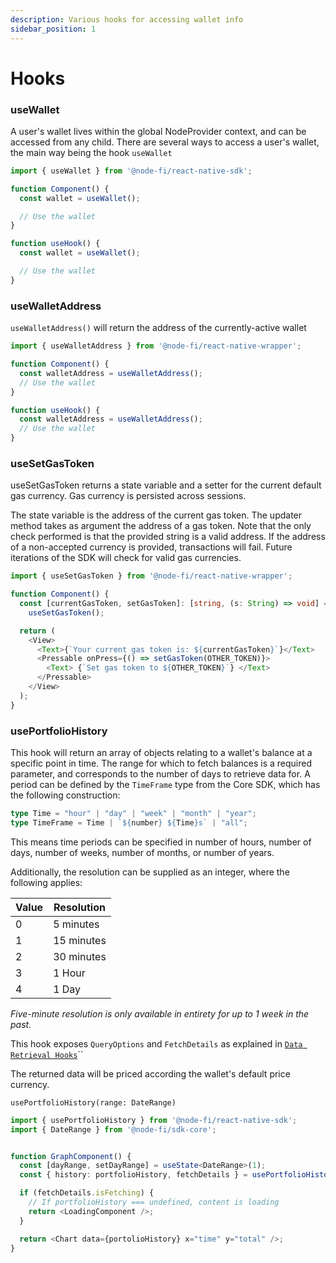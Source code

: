 ```yaml
---
description: Various hooks for accessing wallet info
sidebar_position: 1
---
```


# Hooks

### useWallet

A user's wallet lives within the global NodeProvider context, and can be accessed from any child. There are several ways to access a user's wallet, the main way being the hook `useWallet`

```typescript
import { useWallet } from '@node-fi/react-native-sdk';

function Component() {
  const wallet = useWallet();

  // Use the wallet
}

function useHook() {
  const wallet = useWallet();

  // Use the wallet
}
```

### useWalletAddress

`useWalletAddress()` will return the address of the currently-active wallet

```typescript
import { useWalletAddress } from '@node-fi/react-native-wrapper';

function Component() {
  const walletAddress = useWalletAddress();
  // Use the wallet
}

function useHook() {
  const walletAddress = useWalletAddress();
  // Use the wallet
}
```

### **useSetGasToken**

useSetGasToken returns a state variable and a setter for the current default gas currency. Gas currency is persisted across sessions.

The state variable is the address of the current gas token. The updater method takes as argument the address of a gas token. Note that the only check performed is that the provided string is a valid address. If the address of a non-accepted currency is provided, transactions will fail. Future iterations of the SDK will check for valid gas currencies.

```typescript
import { useSetGasToken } from '@node-fi/react-native-wrapper';

function Component() {
  const [currentGasToken, setGasToken]: [string, (s: String) => void] =
    useSetGasToken();

  return (
    <View>
      <Text>{`Your current gas token is: ${currentGasToken}`}</Text>
      <Pressable onPress={() => setGasToken(OTHER_TOKEN)}>
        <Text> {`Set gas token to ${OTHER_TOKEN}`} </Text>
      </Pressable>
    </View>
  );
}
```

### **usePortfolioHistory**

This hook will return an array of objects relating to a wallet's balance at a specific point in time. The range for which to fetch balances is a required parameter, and corresponds to the number of days to retrieve data for.  A period can be defined by the `TimeFrame` type from the Core SDK, which has the following construction:

```typescript
type Time = "hour" | "day" | "week" | "month" | "year";
type TimeFrame = Time | `${number} ${Time}s` | "all";
```

This means time periods can be specified in number of hours, number of days, number of weeks, number of months, or number of years. &#x20;

Additionally, the resolution can be supplied as an integer, where the following applies:

| Value | Resolution |
| ----- | ---------- |
| 0     | 5 minutes  |
| 1     | 15 minutes |
| 2     | 30 minutes |
| 3     | 1 Hour     |
| 4     | 1 Day      |

_Five-minute resolution is only available in entirety for up to 1 week in the past._

This hook exposes `QueryOptions` and `FetchDetails` as explained in [`Data Retrieval Hooks`](../data-retrieval-hooks/)``

The returned data will be priced according the wallet's default price currency.

`usePortfolioHistory(range: DateRange)`

```typescript
import { usePortfolioHistory } from '@node-fi/react-native-sdk';
import { DateRange } from '@node-fi/sdk-core';


function GraphComponent() {
  const [dayRange, setDayRange] = useState<DateRange>(1);
  const { history: portfolioHistory, fetchDetails } = usePortfolioHistory(`${dayRange} days`);

  if (fetchDetails.isFetching) {
    // If portfolioHistory === undefined, content is loading
    return <LoadingComponent />;
  }

  return <Chart data={portolioHistory} x="time" y="total" />;
}
```
